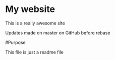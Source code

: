 # My website

This is a really awesome site

Updates made on master on GitHub before rebase

#Purpose

This file is just a readme file
